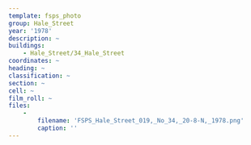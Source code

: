 ```yaml
---
template: fsps_photo
group: Hale_Street
year: '1978'
description: ~
buildings:
    - Hale_Street/34_Hale_Street
coordinates: ~
heading: ~
classification: ~
section: ~
cell: ~
film_roll: ~
files:
    -
        filename: 'FSPS_Hale_Street_019,_No_34,_20-8-N,_1978.png'
        caption: ''
---
```


